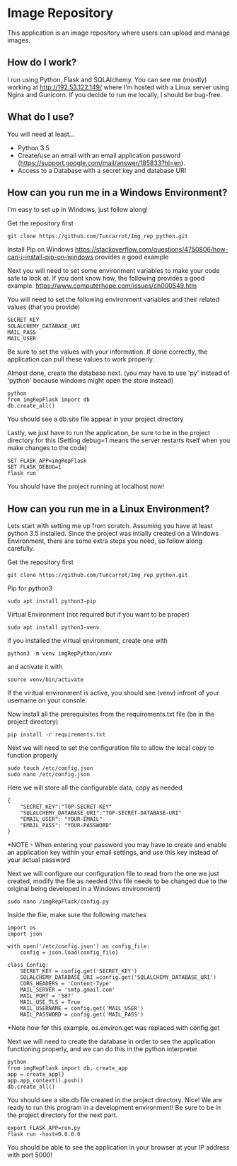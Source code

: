 # Image Repository

This application is an image repository where users can upload and manage images.

## How do I work?

I run using Python, Flask and SQLAlchemy. You can see me (mostly) working at http://192.53.122.149/ where I'm hosted with a Linux server using Nginx and Gunicorn. If you decide to run me locally, I should be bug-free.

## What do I use?

You will need at least...
- Python 3.5
- Create/use an email with an email application password (https://support.google.com/mail/answer/185833?hl=en).
- Access to a Database with a secret key and database URI

## How can you run me in a Windows Environment?

I'm easy to set up in Windows, just follow along!

Get the repository first
```
git clone https://github.com/Tuncarrot/Img_rep_python.git
```

Install Pip on Windows
https://stackoverflow.com/questions/4750806/how-can-i-install-pip-on-windows provides a good example

Next you will need to set some environment variables to make your code safe to look at. If you dont know how, the following provides a good example. 
https://www.computerhope.com/issues/ch000549.htm

You will need to set the following environment variables and their related values (that you provide)
```
SECRET_KEY
SQLALCHEMY_DATABASE_URI
MAIL_PASS
MAIL_USER
```
Be sure to set the values with your information. If done correctly, the application can pull these values to work properly.

Almost done, create the database next. (you may have to use 'py' instead of 'python' because windows might open the store instead)
```
python
from imgRepFlask import db
db.create_all()
```
You should see a db.site file appear in your project directory

Lastly, we just have to run the application, be sure to be in the project directory for this (Setting debug=1 means the server restarts itself when you make changes to the code)
```
SET FLASK_APP=imgRepFlask
SET FLASK_DEBUG=1
flask run
```

You should have the project running at localhost now!

## How can you run me in a Linux Environment?

Lets start with setting me up from scratch. Assuming you have at least python 3.5 installed. Since the project was intially created on a Windows Environment, there are some extra steps you need, so follow along carefully.

Get the repository first
```
git clone https://github.com/Tuncarrot/Img_rep_python.git
```

Pip for python3
```
sudo apt install python3-pip
```

Virtual Environment (not required but if you want to be proper)
```
sudo apt install python3-venv
```

if you installed the virtual environment, create one with
```
python3 -m venv imgRepPython/venv
```

and activate it with
```
source venv/bin/activate
```

If the viritual environment is active, you should see (venv) infront of your username on your console.

Now install all the prerequisites from the requirements.txt file (be in the project directory)
```
pip install -r requirements.txt
```

Next we will need to set the configuration file to allow the local copy to function properly
```
sudo touch /etc/config.json
sudo nano /etc/config.json
```

Here we will store all the configurable data, copy as needed
```
{
    "SECRET_KEY":"TOP-SECRET-KEY"
    "SQLALCHEMY_DATABASE_URI":"TOP-SECRET-DATABASE-URI"
    "EMAIL_USER": "YOUR-EMAIL"
    "EMAIL_PASS": "YOUR-PASSWORD"
}
```

*NOTE - When entering your password you may have to create and enable an application key within your email settings, and use this key instead of your actual password

Next we will configure our configuration file to read from the one we just created, modify the file as needed (this file needs to be changed due to the original being developed in a Windows environment)
```
sudo nano /imgRepFlask/config.py
```
Inside the file, make sure the following matches
```
import os
import json

with open('/etc/config.json') as config_file:
    config = json.load(config_file)

class Config:
    SECRET_KEY = config.get('SECRET_KEY') 
    SQLALCHEMY_DATABASE_URI =config.get('SQLALCHEMY_DATABASE_URI')  
    CORS_HEADERS = 'Content-Type'
    MAIL_SERVER = 'smtp.gmail.com'
    MAIL_PORT = '587'
    MAIL_USE_TLS = True
    MAIL_USERNAME = config.get('MAIL_USER')
    MAIL_PASSWORD = config.get('MAIL_PASS')
```
*Note how for this example, os.environ.get was replaced with config.get

Next we will need to create the database in order to see the application functioning properly, and we can do this in the python interpreter
```
python
from imgRepFlask import db, create_app
app = create_app()
app.app_context().push()
db.create_all()
```
You should see a site.db file created in the project directory.
Nice! We are ready to run this program in a development environment! Be sure to be in the project directory for the next part.
```
export FLASK_APP=run.py
flask run -host=0.0.0.0
```

You should be able to see the application in your browser at your IP address with port 5000!

